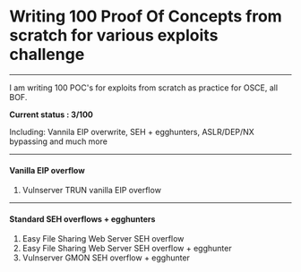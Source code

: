 # Writing 100 Proof Of Concepts from scratch for various exploits challenge
----
I am writing 100 POC's for exploits from scratch as practice for OSCE, all BOF. 

**Current status : 3/100**

Including: Vannila EIP overwrite, SEH + egghunters, ASLR/DEP/NX bypassing and much more

----
#### Vanilla EIP overflow 
1. Vulnserver TRUN vanilla EIP overflow

----
#### Standard SEH overflows + egghunters

1. Easy File Sharing Web Server SEH overflow
2. Easy File Sharing Web Server SEH overflow + egghunter
4. Vulnserver GMON SEH overflow + egghunter
